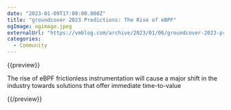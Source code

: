 ```yaml
---
date: "2023-01-09T17:00:00.000Z"
title: "groundcover 2023 Predictions: The Rise of eBPF"
ogImage: ogimage.jpeg
externalUrl: "https://vmblog.com/archive/2023/01/06/groundcover-2023-predictions-the-rise-of-ebpf.aspx#.Y7ve7OzP2rN"
categories:
  - Community
---
```


{{preview}}

The rise of eBPF frictionless instrumentation will cause a major shift in the industry towards solutions that offer immediate time-to-value

{{/preview}}
